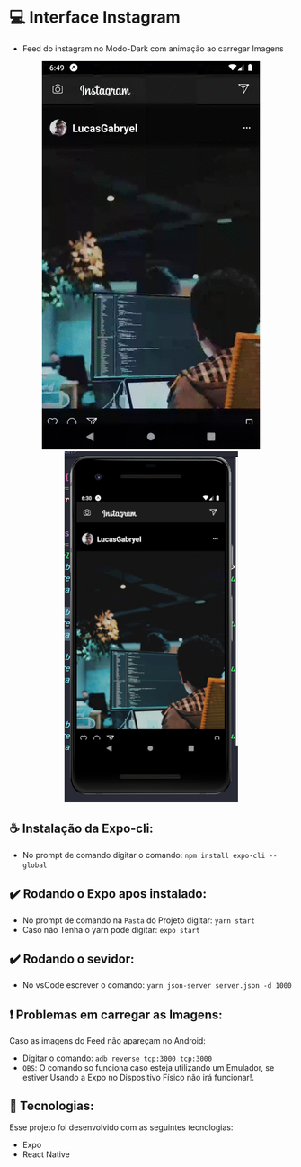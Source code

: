 # 💻 Interface Instagram
- Feed do instagram no Modo-Dark com animação ao carregar Imagens

<p align="center">
  <img alt="GitHub language count" src=https://github.com/LucasGabryellll/Feed-Instagram/blob/master/src/imageResultado/apresentacao.gif>
  <img alt="GitHub language count" src=https://github.com/LucasGabryellll/Feed-Instagram/blob/master/src/imageResultado/app.png>

  ## ☕ Instalação da Expo-cli:
  - No prompt de comando digitar o comando: `npm install expo-cli --global`
 
  ## ✔️ Rodando o Expo apos instalado:
   - No prompt de comando na `Pasta` do Projeto digitar: `yarn start`
   - Caso não Tenha o yarn pode digitar: `expo start`
 
  ## ✔️ Rodando o sevidor:
  - No vsCode escrever o comando: `yarn json-server server.json -d 1000`

  ## ❗ Problemas em carregar as Imagens:
  Caso as imagens do Feed não apareçam no Android:
   - Digitar o comando: `adb reverse tcp:3000 tcp:3000`
   - `OBS`: O comando so funciona caso esteja utilizando um Emulador,
    se estiver Usando a Expo no Dispositivo Físico não irá funcionar!.

  ## 🚀 Tecnologias:
  Esse projeto foi desenvolvido com as seguintes tecnologias:
  - Expo
  - React Native
